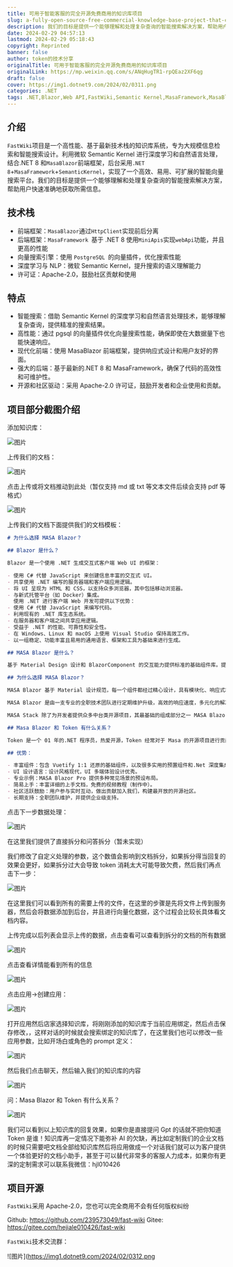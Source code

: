 ```yaml
---
title: 可用于智能客服的完全开源免费商用的知识库项目
slug: a-fully-open-source-free-commercial-knowledge-base-project-that-can-be-used-for-intelligent-customer-service
description: 我们的目标是提供一个能够理解和处理复杂查询的智能搜索解决方案，帮助用户快速准确地获取所需信息。
date: 2024-02-29 04:57:13
lastmod: 2024-02-29 05:18:43
copyright: Reprinted
banner: false
author: token的技术分享
originalTitle: 可用于智能客服的完全开源免费商用的知识库项目
originalLink: https://mp.weixin.qq.com/s/ANqHugTR1-rpQEaz2XF6qg
draft: false
cover: https://img1.dotnet9.com/2024/02/0311.png
categories: .NET
tags: .NET,Blazor,Web API,FastWiki,Semantic Kernel,MasaFramework,MasaBlazor,HttpClient,MiniApis,PostgreSQL
---
```


## **介绍**

`FastWiki`项目是一个高性能、基于最新技术栈的知识库系统，专为大规模信息检索和智能搜索设计。利用微软 Semantic Kernel 进行深度学习和自然语言处理，结合.NET 8 和`MasaBlazor`前端框架，后台采用`.NET 8`+`MasaFramework`+`SemanticKernel`，实现了一个高效、易用、可扩展的智能向量搜索平台。我们的目标是提供一个能够理解和处理复杂查询的智能搜索解决方案，帮助用户快速准确地获取所需信息。

## **技术栈**

- 前端框架：`MasaBlazor`通过`HttpClient`实现前后分离
- 后端框架：`MasaFramework `基于 .NET 8 使用`MiniApis`实现`webApi`功能，并且更高的性能
- 向量搜索引擎：使用 `PostgreSQL `的向量插件，优化搜索性能
- 深度学习与 NLP：微软 Semantic Kernel，提升搜索的语义理解能力
- 许可证：Apache-2.0，鼓励社区贡献和使用

## **特点**

- 智能搜索：借助 Semantic Kernel 的深度学习和自然语言处理技术，能够理解复杂查询，提供精准的搜索结果。
- 高性能：通过 pgsql 的向量插件优化向量搜索性能，确保即使在大数据量下也能快速响应。
- 现代化前端：使用 MasaBlazor 前端框架，提供响应式设计和用户友好的界面。
- 强大的后端：基于最新的.NET 8 和 MasaFramework，确保了代码的高效性和可维护性。
- 开源和社区驱动：采用 Apache-2.0 许可证，鼓励开发者和企业使用和贡献。

## **项目部分截图介绍**

添加知识库：

![图片](https://img1.dotnet9.com/2024/02/0301.png)

上传我们的文档：

![图片](https://img1.dotnet9.com/2024/02/0302.png)

点击上传或将文档推动到此处（暂仅支持 md 或 txt 等文本文件后续会支持 pdf 等格式）

![图片](https://img1.dotnet9.com/2024/02/0303.png)

上传我们的文档下面提供我们的文档模板：

```markdown
# 为什么选择 MASA Blazor？

## Blazor 是什么？

Blazor 是一个使用 .NET 生成交互式客户端 Web UI 的框架：

- 使用 C# 代替 JavaScript 来创建信息丰富的交互式 UI。
- 共享使用 .NET 编写的服务器端和客户端应用逻辑。
- 将 UI 呈现为 HTML 和 CSS，以支持众多浏览器，其中包括移动浏览器。
- 与新式托管平台（如 Docker）集成。
  使用 .NET 进行客户端 Web 开发可提供以下优势：
- 使用 C# 代替 JavaScript 来编写代码。
- 利用现有的 .NET 库生态系统。
- 在服务器和客户端之间共享应用逻辑。
- 受益于 .NET 的性能、可靠性和安全性。
- 在 Windows、Linux 和 macOS 上使用 Visual Studio 保持高效工作。
- 以一组稳定、功能丰富且易用的通用语言、框架和工具为基础来进行生成。

## MASA Blazor 是什么？

基于 Material Design 设计和 BlazorComponent 的交互能力提供标准的基础组件库。提供如布局、弹框标准、Loading、全局异常处理等标准场景的预置组件。从更多实际场景出发，满足更多用户和场景的需求，缩短开发周期，提高开发效率，并提供一整套 Web 解决方案 - MASA Blazor Pro。

## 为什么选择 MASA Blazor？

MASA Blazor 基于 Material 设计规范，每一个组件都经过精心设计，具有模块化、响应式和优秀的性能。

MASA Blazor 是由一支专业的全职技术团队进行定期维护升级，高效的响应速度，多元化的解决方案，并提供企业级支持。目前已在知名企业使用，且 MASA 团队自研的 MASA Stack 产品线也将持续使用，除了可以保证项目质量，还可以持续的增加新的组件和功能。

MASA Stack 除了为开发者提供众多中台类开源项目，其最基础的组成部分之一 MASA Blazor 也希望可以打造成最实用的组件库。

## Masa Blazor 和 Token 有什么关系？

Token 是一个 01 年的.NET 程序员，热爱开源，Token 经常对于 Masa 的开源项目进行贡献开源代码，他们的渊源就像是上天指定的一样，Masa Blazor 是一个非常不错的开源项目哦。

## 优势：

- 丰富组件：包含 Vuetify 1:1 还原的基础组件，以及很多实用的预置组件和.Net 深度集成功能，包括 Url、面包屑、导航三联动，高级搜索，i18n 等。
- UI 设计语言：设计风格现代，UI 多端体验设计优秀。
- 专业示例：MASA Blazor Pro 提供多种常见场景的预设布局。
- 简易上手：丰富详细的上手文档，免费的视频教程（制作中）。
- 社区活跃鼓励：用户参与实时互动，做出贡献加入我们，构建最开放的开源社区。
- 长期支持：全职团队维护，并提供企业级支持。
```

点击下一步数据处理：

![图片](https://img1.dotnet9.com/2024/02/0304.png)

在这里我们提供了直接拆分和问答拆分（暂未实现）

我们修改了自定义处理的参数，这个数值会影响到文档拆分，如果拆分得当回复的效果会更好，如果拆分过大会导致 token 消耗太大可能导致欠费，然后我们再点击下一步：

![图片](https://img1.dotnet9.com/2024/02/0305.png)

在这里我们可以看到所有的需要上传的文件，在这里的步骤是先将文件上传到服务器，然后会将数据添加到后台，并且进行向量化数据，这个过程会比较长具体看文档内容。

上传完成以后列表会显示上传的数据，点击查看可以查看到拆分的文档的所有数据

![图片](https://img1.dotnet9.com/2024/02/0306.png)

点击查看详情能看到所有的信息

![图片](https://img1.dotnet9.com/2024/02/0307.png)

点击应用->创建应用：

![图片](https://img1.dotnet9.com/2024/02/0308.png)

打开应用然后店家选择知识库，将刚刚添加的知识库于当前应用绑定，然后点击保存修改，，这样对话的时候就会搜索绑定的知识库了，在这里我们也可以修改一些应用参数，比如开场白或角色的 prompt 定义：

![图片](https://img1.dotnet9.com/2024/02/0309.png)

然后我们点击聊天，然后输入我们的知识库的内容

![图片](https://img1.dotnet9.com/2024/02/0310.png)

问：Masa Blazor 和 Token 有什么关系？

![图片](https://img1.dotnet9.com/2024/02/0311.png)

我们可以看到以上知识库的回复效果，如果你是直接提问 Gpt 的话就不把你知道 Token 是谁！知识库再一定情况下能弥补 AI 的欠缺，再比如定制我们的企业文档的时候只需要吧文档全部给知识库然后将应用做成一个对话我们就可以为客户提供一个体验更好的文档小助手，甚至于可以替代非常多的客服人力成本，如果你有更深的定制需求可以联系我微信：hjl010426

## **项目开源**

`FastWiki`采用 Apache-2.0，您也可以完全商用不会有任何版权纠纷

Github: https://github.com/239573049/fast-wiki Gitee: https://gitee.com/hejiale010426/fast-wiki

`FastWiki`技术交流群：

![图片](https://img1.dotnet9.com/2024/02/0312.png
